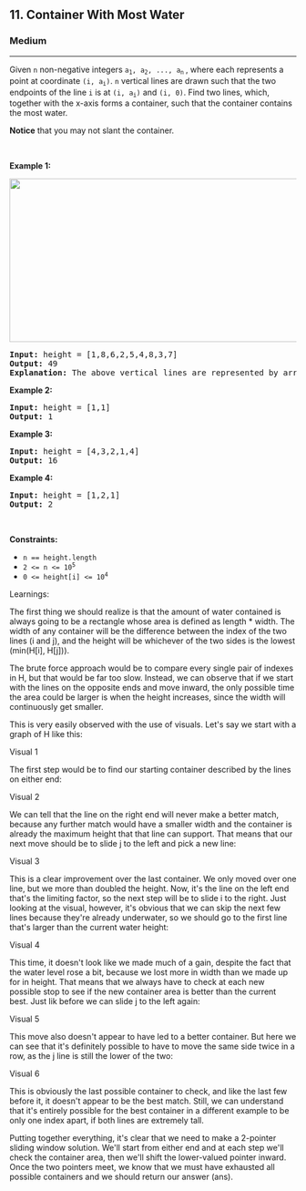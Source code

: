 <h2>11. Container With Most Water</h2><h3>Medium</h3><hr><div><p>Given <code>n</code> non-negative integers <code>a<sub>1</sub>, a<sub>2</sub>, ..., a<sub>n</sub></code><sub> </sub>, where each represents a point at coordinate <code>(i, a<sub>i</sub>)</code>. <code>n</code> vertical lines are drawn such that the two endpoints of the line <code>i</code> is at <code>(i, a<sub>i</sub>)</code> and <code>(i, 0)</code>. Find two lines, which, together with the x-axis forms a container, such that the container contains the most water.</p>

<p><strong>Notice</strong> that you may not slant the container.</p>

<p>&nbsp;</p>
<p><strong>Example 1:</strong></p>
<img alt="" src="https://s3-lc-upload.s3.amazonaws.com/uploads/2018/07/17/question_11.jpg" style="width: 600px; height: 287px;">
<pre><strong>Input:</strong> height = [1,8,6,2,5,4,8,3,7]
<strong>Output:</strong> 49
<strong>Explanation:</strong> The above vertical lines are represented by array [1,8,6,2,5,4,8,3,7]. In this case, the max area of water (blue section) the container can contain&nbsp;is 49.
</pre>

<p><strong>Example 2:</strong></p>

<pre><strong>Input:</strong> height = [1,1]
<strong>Output:</strong> 1
</pre>

<p><strong>Example 3:</strong></p>

<pre><strong>Input:</strong> height = [4,3,2,1,4]
<strong>Output:</strong> 16
</pre>

<p><strong>Example 4:</strong></p>

<pre><strong>Input:</strong> height = [1,2,1]
<strong>Output:</strong> 2
</pre>

<p>&nbsp;</p>
<p><strong>Constraints:</strong></p>

<ul>
	<li><code>n == height.length</code></li>
	<li><code>2 &lt;= n &lt;= 10<sup>5</sup></code></li>
	<li><code>0 &lt;= height[i] &lt;= 10<sup>4</sup></code></li>
</ul>
</div>

Learnings:

The first thing we should realize is that the amount of water contained is always going to be a rectangle whose area is defined as length * width. The width of any container will be the difference between the index of the two lines (i and j), and the height will be whichever of the two sides is the lowest (min(H[i], H[j])).

The brute force approach would be to compare every single pair of indexes in H, but that would be far too slow. Instead, we can observe that if we start with the lines on the opposite ends and move inward, the only possible time the area could be larger is when the height increases, since the width will continuously get smaller.

This is very easily observed with the use of visuals. Let's say we start with a graph of H like this:

Visual 1

The first step would be to find our starting container described by the lines on either end:

Visual 2

We can tell that the line on the right end will never make a better match, because any further match would have a smaller width and the container is already the maximum height that that line can support. That means that our next move should be to slide j to the left and pick a new line:

Visual 3

This is a clear improvement over the last container. We only moved over one line, but we more than doubled the height. Now, it's the line on the left end that's the limiting factor, so the next step will be to slide i to the right. Just looking at the visual, however, it's obvious that we can skip the next few lines because they're already underwater, so we should go to the first line that's larger than the current water height:

Visual 4

This time, it doesn't look like we made much of a gain, despite the fact that the water level rose a bit, because we lost more in width than we made up for in height. That means that we always have to check at each new possible stop to see if the new container area is better than the current best. Just lik before we can slide j to the left again:

Visual 5

This move also doesn't appear to have led to a better container. But here we can see that it's definitely possible to have to move the same side twice in a row, as the j line is still the lower of the two:

Visual 6

This is obviously the last possible container to check, and like the last few before it, it doesn't appear to be the best match. Still, we can understand that it's entirely possible for the best container in a different example to be only one index apart, if both lines are extremely tall.

Putting together everything, it's clear that we need to make a 2-pointer sliding window solution. We'll start from either end and at each step we'll check the container area, then we'll shift the lower-valued pointer inward. Once the two pointers meet, we know that we must have exhausted all possible containers and we should return our answer (ans).

